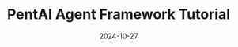 ---
categories:
- AI Agents
- Development
- Prompt Engineering
date: 2024-10-27
description: A comprehensive guide to building robust applications with the PentAI
  agent framework, covering core concepts, structured outputs, dependency injection,
  and tool integration.
duration: 33 minutes
layout: course
level: Intermediate
sections:
- description: Overview of PentAI, its advantages, and comparison with other frameworks
    like LangChain and LlamaIndex.  Discussion of the framework's philosophy and core
    components.
  timestamp: 00:00
  title: "\U0001F399️ Introduction to PentAI"
- description: A simple 'Hello World' example demonstrating the basic setup and usage
    of PentAI, including model selection and agent creation. Covers running the agent
    and interpreting the results.
  timestamp: 03:45
  title: "\U0001F4BB PentAI Hello World Example"
- description: Integrating PentAI to generate structured outputs using custom Pydantic
    models for validation and enhanced data handling. Shows how to retrieve and process
    structured responses.
  timestamp: 07:55
  title: "\U0001F9F1 Structured Output with PentAI"
- description: Implementing dependency injection with PentAI for dynamic context addition
    and input validation.  Covers creating Pydantic models for dependencies and incorporating
    them into the system prompt.
  timestamp: 09:15
  title: "\U0001F517 Dependency Injection in PentAI"
- description: Integrating external tools into the PentAI agent, demonstrating tool
    registration and usage.  Focuses on accessing tools, processing information, and
    using context for structured outputs.
  timestamp: '17:35'
  title: "\U0001F9F0 Tool Integration with PentAI"
- description: Implementing a retry mechanism with PentAI for handling errors and
    enabling self-correction by the AI.  Shows how to use the `model_retry` feature
    for improved robustness.
  timestamp: '22:20'
  title: "\U0001F504 Reflection and Self-Correction with PentAI"
- description: A concluding review of PentAI, highlighting its strengths, potential,
    and areas for improvement.  Offers recommendations on incorporating PentAI components
    into existing projects.
  timestamp: '27:35'
  title: "\U0001F914 Final Review and Recommendations"
tags:
- PentAI
- OpenAI
- LLMs
- Agent Framework
- Python
- Dependency Injection
- Structured Output
- Tools
thumbnail: https://i.ytimg.com/vi/zcYtSckecD8/sddefault.jpg
title: PentAI Agent Framework Tutorial
videoId: zcYtSckecD8
---
